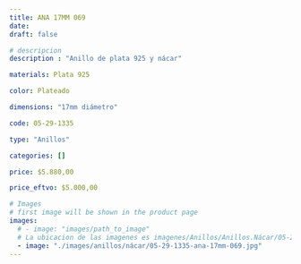 ```yaml
---
title: ANA 17MM 069
date: 
draft: false

# descripcion
description : "Anillo de plata 925 y nácar"

materials: Plata 925

color: Plateado

dimensions: "17mm diámetro"

code: 05-29-1335

type: "Anillos"

categories: []

price: $5.880,00

price_eftvo: $5.000,00

# Images
# first image will be shown in the product page
images:
  # - image: "images/path_to_image"
  # La ubicacion de las imagenes es imagenes/Anillos/Anillos.Nácar/05-29-1335-ana-17mm-069
  - image: "./images/anillos/nácar/05-29-1335-ana-17mm-069.jpg"
---
```

